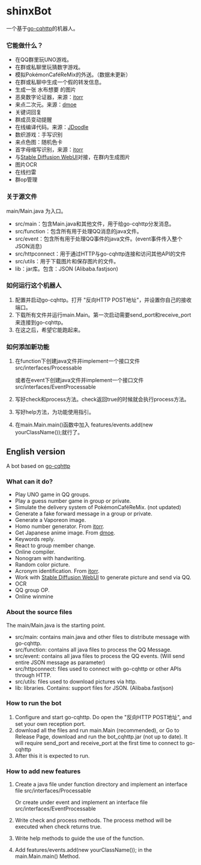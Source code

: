 # shinxBot

一个基于[go-cqhttp](https://github.com/Mrs4s/go-cqhttp)的机器人。

### 它能做什么？

- 在QQ群里玩UNO游戏。
- 在群或私聊里玩猜数字游戏。
- 模拟PokémonCaféReMix的外送。（数据未更新）
- 在群或私聊中生成一个假的转发信息。
- 生成一张 水布想要 的图片
- 恶臭数字论证器，来源：[itorr](https://github.com/itorr/homo)
- 来点二次元。来源：[dmoe](https://www.dmoe.cc)
- 关键词回复
- 群成员变动提醒
- 在线编译代码。来源：[JDoodle](https://www.jdoodle.com/)
- 数织游戏：手写识别
- 来点色图：随机色卡
- 首字母缩写识别，来源：[itorr](https://github.com/itorr/nbnhhsh)
- 与[Stable Diffusion WebUI](https://github.com/sd-webui/stable-diffusion-webui)对接，在群内生成图片
- 图片OCR
- 在线扫雷
- 群op管理

### 关于源文件

main/Main.java 为入口。

- src/main：包含Main.java和其他文件，用于给go-cqhttp分发消息。
- src/function：包含所有用于处理QQ消息的java文件。
- src/event：包含所有用于处理QQ事件的java文件。(event事件传入整个JSON消息)
- src/httpconnect：用于通过HTTP与go-cqhttp连接和访问其他API的文件
- src/utils：用于下载图片和保存图片的文件。
- lib：jar库。包含：JSON (Alibaba.fastjson)

### 如何运行这个机器人

1. 配置并启动go-cqhttp。打开 "反向HTTP POST地址"，并设置你自己的接收端口。
2. 下载所有文件并运行main.Main。第一次启动需要send_port和receive_port来连接到go-cqhttp。
3. 在这之后，希望它能跑起来。

### 如何添加新功能

1. 在function下创建java文件并implement一个接口文件src/interfaces/Processable

    或者在event下创建java文件并implement一个接口文件src/interfaces/EventProcessable
2. 写好check和process方法。check返回true的时候就会执行process方法。
3. 写好help方法，为功能使用指引。
4. 在main.Main.main()函数中加入 features/events.add(new yourClassName());就行了。

## English version

A bot based on [go-cqhttp](https://github.com/Mrs4s/go-cqhttp)

### What can it do?

- Play UNO game in QQ groups.
- Play a guess number game in group or private.
- Simulate the delivery system of PokémonCaféReMix. (not updated)
- Generate a fake forward message in a group or private.
- Generate a Vaporeon image.
- Homo number generator. From [itorr](https://github.com/itorr/homo).
- Get Japanese anime image. From [dmoe](https://www.dmoe.cc).
- Keywords reply.
- React to group member change.
- Online compiler.
- Nonogram with handwriting.
- Random color picture.
- Acronym identification. From [itorr](https://github.com/itorr/nbnhhsh).
- Work with [Stable Diffusion WebUI](https://github.com/sd-webui/stable-diffusion-webui) to generate picture and send via QQ.
- OCR
- QQ group OP.
- Online winmine

### About the source files

The main/Main.java is the starting point.

- src/main: contains main.java and other files to distribute message with go-cqhttp.
- src/function: contains all java files to process the QQ Message.
- src/event: contains all java files to process the QQ events. (Will send entire JSON message as parameter)
- src/httpconnect: files used to connect with go-cqhttp or other APIs through HTTP.
- src/utils: files used to download pictures via http.
- lib: libraries. Contains: support files for JSON. (Alibaba.fastjson)

### How to run the bot

1. Configure and start go-cqhttp. Do open the "反向HTTP POST地址", and set your own reception port.
2. download all the files and run main.Main (recommended), or Go to Release Page, download and run the bot_cqhttp.jar (not up to date). It will require send_port and receive_port at the first time to connect to go-cqhttp
3. After this it is expected to run.

### How to add new features

1. Create a java file under function directory and implement an interface file src/interfaces/Processable

   Or create under event and implement an interface file src/interfaces/EventProcessable
2. Write check and process methods. The process method will be executed when check returns true.
3. Write help methods to guide the use of the function.
4. Add features/events.add(new yourClassName()); in the main.Main.main() Method.
